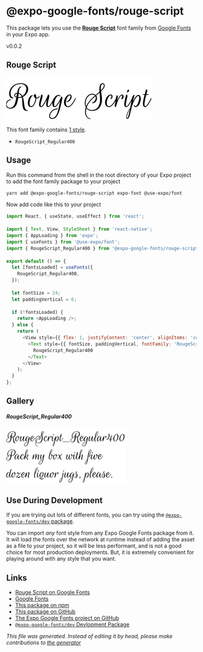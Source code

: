 # @expo-google-fonts/rouge-script

This package lets you use the [**Rouge Script**](https://fonts.google.com/specimen/Rouge+Script) font family from [Google Fonts](https://fonts.google.com/) in your Expo app.

v0.0.2

## Rouge Script

![Rouge Script](./font-family.png)

This font family contains [1 style](#gallery).

- `RougeScript_Regular400`

## Usage

Run this command from the shell in the root directory of your Expo project to add the font family package to your project
```sh
yarn add @expo-google-fonts/rouge-script expo-font @use-expo/font
```

Now add code like this to your project
```js
import React, { useState, useEffect } from 'react';

import { Text, View, StyleSheet } from 'react-native';
import { AppLoading } from 'expo';
import { useFonts } from '@use-expo/font';
import { RougeScript_Regular400 } from '@expo-google-fonts/rouge-script';

export default () => {
  let [fontsLoaded] = useFonts({
    RougeScript_Regular400,
  });

  let fontSize = 24;
  let paddingVertical = 6;

  if (!fontsLoaded) {
    return <AppLoading />;
  } else {
    return (
      <View style={{ flex: 1, justifyContent: 'center', alignItems: 'center' }}>
        <Text style={{ fontSize, paddingVertical, fontFamily: 'RougeScript_Regular400' }}>
          RougeScript_Regular400
        </Text>
      </View>
    );
  }
};

```

## Gallery

##### RougeScript_Regular400
![RougeScript_Regular400](./fda390dca3b917e1245ea6c06da950ec2a4d3ee0f5b6d3c128c0049f2a6bc5bd.ttf.png)


## Use During Development

If you are trying out lots of different fonts, you can try using the [`@expo-google-fonts/dev` package](https://www.npmjs.com/package/@expo-google-fonts/dev).

You can import *any* font style from any Expo Google Fonts package from it. It will load the fonts
over the network at runtime instead of adding the asset as a file to your project, so it will be 
less performant, and is not a good choice for most production deployments. But, it is extremely convenient
for playing around with any style that you want.

## Links

- [Rouge Script on Google Fonts](https://fonts.google.com/specimen/Rouge+Script)
- [Google Fonts](https://fonts.google.com/)
- [This package on npm](https://www.npmjs.com/package/@expo-google-fonts/rouge-script)
- [This package on GitHub](https://github.com/expo/google-fonts/tree/master/font-packages/rouge-script)
- [The Expo Google Fonts project on GitHub](https://github.com/expo/google-fonts)
- [`@expo-google-fonts/dev` Devlopment Package](https://github.com/expo/google-fonts/tree/master/font-packages/dev)


*This file was generated. Instead of editing it by head, please make contributions to [the generator](https://github.com/expo/google-fonts/tree/master/packages/generator)*
